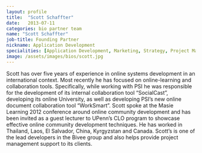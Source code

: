 ```yaml
---
layout: profile
title:  "Scott Schaffter"
date:   2013-07-11
categories: bio partner team
name: "Scott Schaffter"
job-title: Founding Partner
nickname: Application Development
specialities: [Application Development, Marketing, Strategy, Project Management, Organization Development]
image: /assets/images/bios/scott.jpg
---
```



<p>Scott has over five years of experience in online systems development in an international context. Most recently he has focused on online-learning and collaboration tools. Specifically, while working with PSI he was responsible for the development of its internal collaboration tool “SocialCast”, developing its online University, as well as developing PSI’s new online document collaboration tool “WorkSmart”. Scott spoke at the Masie Learning 2012 conference around online community development and has been invited as a guest lecturer to UPenn’s CLO program to showcase effective online community development techniques. He has worked in Thailand, Laos, El Salvador, China, Kyrgyzstan and Canada. Scott’s is one of the lead developers in the Bivee group and also helps provide project management support to its clients. </p>